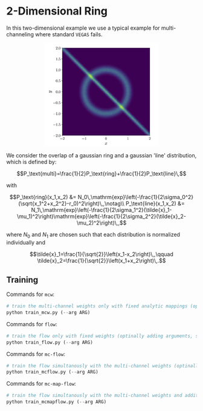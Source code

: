 # 2-Dimensional Ring

In this two-dimensional example we use a typical example
for multi-channeling where standard `VEGAS` fails.

<div align="center">
<img src="circle.png" width="300">
</div>

We consider the overlap of a gaussian ring and a gaussian 'line' distribution, which is defined by:

```math
P_\text{multi}=\frac{1}{2}P_\text{ring}+\frac{1}{2}P_\text{line}\,
```

with

```math
P_\text{ring}(x_1,x_2) &= N_0\,\mathrm{exp}\left(-\frac{1}{2\sigma_0^2}(\sqrt{x_1^2+x_2^2}-r_0)^2\right)\,,\notag\\
P_\text{line}(x_1,x_2) &= N_1\,\mathrm{exp}\left(-\frac{1}{2\sigma_1^2}(\tilde{x}_1-\mu_1)^2\right)\mathrm{exp}\left(-\frac{1}{2\sigma_2^2}(\tilde{x}_2-\mu_2)^2\right)\,,
```

where $N_0$ and $N_1$ are chosen such that each distribution is normalized individually and

```math
\tilde{x}_1=\frac{1}{\sqrt{2}}\left(x_1-x_2\right)\,,\qquad \tilde{x}_2=\frac{1}{\sqrt{2}}\left(x_1+x_2\right)\,.
```




## Training

Commands for `mcw`:

```python
# train the multi-channel weights only with fixed analytic mappings (optinally adding arguments, see --help)
python train_mcw.py (--arg ARG)
```

Commands for `flow`:

```python
# train the flow only with fixed weights (optinally adding arguments, see --help)
python train_flow.py (--arg ARG)
```

Commands for `mc-flow`:

```python
# train the flow simultanously with the multi-channel weights (optinally adding arguments, see --help)
python train_mcflow.py (--arg ARG)
```

Commands for `mc-map-flow`:

```python
# train the flow simultanously with the multi-channel weights and additional analytic remappings (optinally adding arguments, see --help)
python train_mcmapflow.py (--arg ARG)
```
   
   
